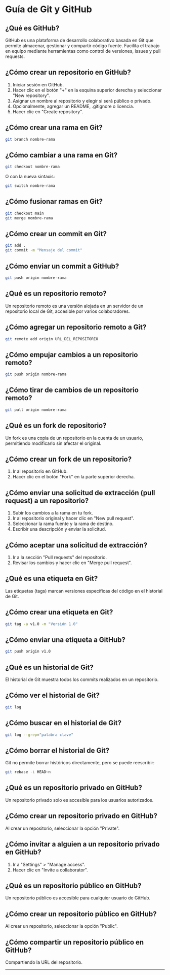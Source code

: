 # Guía de Git y GitHub

## ¿Qué es GitHub?
GitHub es una plataforma de desarrollo colaborativo basada en Git que permite almacenar, gestionar y compartir código fuente. Facilita el trabajo en equipo mediante herramientas como control de versiones, issues y pull requests.

## ¿Cómo crear un repositorio en GitHub?
1. Iniciar sesión en GitHub.
2. Hacer clic en el botón "+" en la esquina superior derecha y seleccionar "New repository".
3. Asignar un nombre al repositorio y elegir si será público o privado.
4. Opcionalmente, agregar un README, .gitignore o licencia.
5. Hacer clic en "Create repository".

## ¿Cómo crear una rama en Git?
```sh
git branch nombre-rama
```

## ¿Cómo cambiar a una rama en Git?
```sh
git checkout nombre-rama
```
O con la nueva sintaxis:
```sh
git switch nombre-rama
```

## ¿Cómo fusionar ramas en Git?
```sh
git checkout main
git merge nombre-rama
```

## ¿Cómo crear un commit en Git?
```sh
git add .
git commit -m "Mensaje del commit"
```

## ¿Cómo enviar un commit a GitHub?
```sh
git push origin nombre-rama
```

## ¿Qué es un repositorio remoto?
Un repositorio remoto es una versión alojada en un servidor de un repositorio local de Git, accesible por varios colaboradores.

## ¿Cómo agregar un repositorio remoto a Git?
```sh
git remote add origin URL_DEL_REPOSITORIO
```

## ¿Cómo empujar cambios a un repositorio remoto?
```sh
git push origin nombre-rama
```

## ¿Cómo tirar de cambios de un repositorio remoto?
```sh
git pull origin nombre-rama
```

## ¿Qué es un fork de repositorio?
Un fork es una copia de un repositorio en la cuenta de un usuario, permitiendo modificarlo sin afectar el original.

## ¿Cómo crear un fork de un repositorio?
1. Ir al repositorio en GitHub.
2. Hacer clic en el botón "Fork" en la parte superior derecha.

## ¿Cómo enviar una solicitud de extracción (pull request) a un repositorio?
1. Subir los cambios a la rama en tu fork.
2. Ir al repositorio original y hacer clic en "New pull request".
3. Seleccionar la rama fuente y la rama de destino.
4. Escribir una descripción y enviar la solicitud.

## ¿Cómo aceptar una solicitud de extracción?
1. Ir a la sección "Pull requests" del repositorio.
2. Revisar los cambios y hacer clic en "Merge pull request".

## ¿Qué es una etiqueta en Git?
Las etiquetas (tags) marcan versiones específicas del código en el historial de Git.

## ¿Cómo crear una etiqueta en Git?
```sh
git tag -a v1.0 -m "Versión 1.0"
```

## ¿Cómo enviar una etiqueta a GitHub?
```sh
git push origin v1.0
```

## ¿Qué es un historial de Git?
El historial de Git muestra todos los commits realizados en un repositorio.

## ¿Cómo ver el historial de Git?
```sh
git log
```

## ¿Cómo buscar en el historial de Git?
```sh
git log --grep="palabra clave"
```

## ¿Cómo borrar el historial de Git?
Git no permite borrar históricos directamente, pero se puede reescribir:
```sh
git rebase -i HEAD~n
```

## ¿Qué es un repositorio privado en GitHub?
Un repositorio privado solo es accesible para los usuarios autorizados.

## ¿Cómo crear un repositorio privado en GitHub?
Al crear un repositorio, seleccionar la opción "Private".

## ¿Cómo invitar a alguien a un repositorio privado en GitHub?
1. Ir a "Settings" > "Manage access".
2. Hacer clic en "Invite a collaborator".

## ¿Qué es un repositorio público en GitHub?
Un repositorio público es accesible para cualquier usuario de GitHub.

## ¿Cómo crear un repositorio público en GitHub?
Al crear un repositorio, seleccionar la opción "Public".

## ¿Cómo compartir un repositorio público en GitHub?
Compartiendo la URL del repositorio.

---
